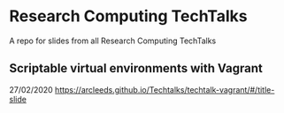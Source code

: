# Research Computing TechTalks

A repo for slides from all Research Computing TechTalks

## Scriptable virtual environments with Vagrant
27/02/2020
https://arcleeds.github.io/Techtalks/techtalk-vagrant/#/title-slide
